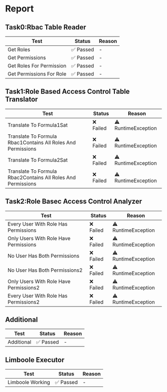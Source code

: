 
# Report

## Task0:Rbac Table Reader

| Test | Status | Reason |
| --- | --- | --- |
| Get Roles | ✅ Passed | - |
| Get Permissions | ✅ Passed | - |
| Get Roles For Permission | ✅ Passed | - |
| Get Permissions For Role | ✅ Passed | - |
## Task1:Role Based Access Control Table Translator

| Test | Status | Reason |
| --- | --- | --- |
| Translate To Formula1Sat | ❌ Failed | ⚠️ RuntimeException |
| Translate To Formula Rbac1Contains All Roles And Permissions | ❌ Failed | ⚠️ RuntimeException |
| Translate To Formula2Sat | ❌ Failed | ⚠️ RuntimeException |
| Translate To Formula Rbac2Contains All Roles And Permissions | ❌ Failed | ⚠️ RuntimeException |
## Task2:Role Basec Access Control Analyzer

| Test | Status | Reason |
| --- | --- | --- |
| Every User With Role Has Permissions | ❌ Failed | ⚠️ RuntimeException |
| Only Users With Role Have Permissions | ❌ Failed | ⚠️ RuntimeException |
| No User Has Both Permissions | ❌ Failed | ⚠️ RuntimeException |
| No User Has Both Permissions2 | ❌ Failed | ⚠️ RuntimeException |
| Only Users With Role Have Permissions2 | ❌ Failed | ⚠️ RuntimeException |
| Every User With Role Has Permissions2 | ❌ Failed | ⚠️ RuntimeException |
## Additional

| Test | Status | Reason |
| --- | --- | --- |
| Additional | ✅ Passed | - |
## Limboole Executor

| Test | Status | Reason |
| --- | --- | --- |
| Limboole Working | ✅ Passed | - |
